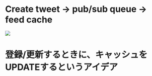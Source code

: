 # Create tweet -> pub/sub queue -> feed cache 

![](https://storage.googleapis.com/zenn-user-upload/1414e4ccd12c-20230427.png)

# 登録/更新するときに、キャッシュをUPDATEするというアイデア
